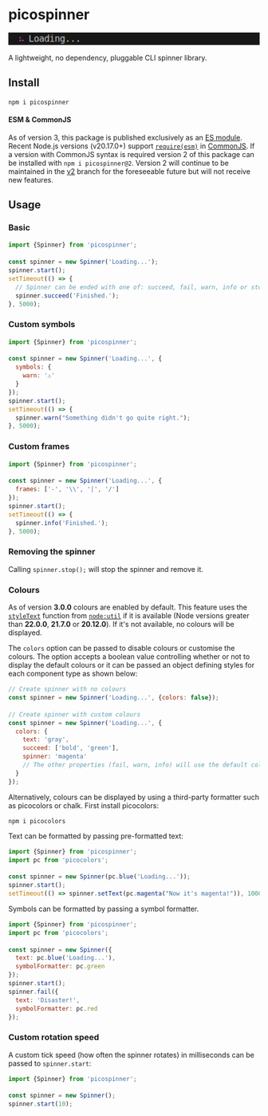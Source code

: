 # picospinner

<img src="https://raw.githubusercontent.com/PondWader/picospinner/main/assets/demo.gif" width="522" alt="Demo">

A lightweight, no dependency, pluggable CLI spinner library.

## Install

```
npm i picospinner
```

#### ESM & CommonJS

As of version 3, this package is published exclusively as an [ES module](https://nodejs.org/api/esm.html#modules-ecmascript-modules). Recent Node.js versions (v20.17.0+) support [`require(esm)`](https://nodejs.org/api/modules.html#loading-ecmascript-modules-using-require) in [CommonJS](https://nodejs.org/api/modules.html#modules-commonjs-modules). If a version with CommonJS syntax is required version 2 of this package can be installed with `npm i picospinner@2`. Version 2 will continue to be maintained in the [v2](https://github.com/tinylibs/picospinner/tree/v2) branch for the foreseeable future but will not receive new features.

## Usage

### Basic

```js
import {Spinner} from 'picospinner';

const spinner = new Spinner('Loading...');
spinner.start();
setTimeout(() => {
  // Spinner can be ended with one of: succeed, fail, warn, info or stop
  spinner.succeed('Finished.');
}, 5000);
```

### Custom symbols

```js
import {Spinner} from 'picospinner';

const spinner = new Spinner('Loading...', {
  symbols: {
    warn: '⚠'
  }
});
spinner.start();
setTimeout(() => {
  spinner.warn("Something didn't go quite right.");
}, 5000);
```

### Custom frames

```js
import {Spinner} from 'picospinner';

const spinner = new Spinner('Loading...', {
  frames: ['-', '\\', '|', '/']
});
spinner.start();
setTimeout(() => {
  spinner.info('Finished.');
}, 5000);
```

### Removing the spinner

Calling `spinner.stop();` will stop the spinner and remove it.

### Colours

As of version **3.0.0** colours are enabled by default. This feature uses the [`styleText`](https://nodejs.org/api/util.html#utilstyletextformat-text-options) function from [`node:util`](https://nodejs.org/api/util.html) if it is available (Node versions greater than **22.0.0**, **21.7.0** or **20.12.0**). If it's not available, no colours will be displayed.

The `colors` option can be passed to disable colours or customise the colours. The option accepts a boolean value controlling whether or not to display the default colours or it can be passed an object defining styles for each component type as shown below:

```js
// Create spinner with no colours
const spinner = new Spinner('Loading...', {colors: false});

// Create spinner with custom colours
const spinner = new Spinner('Loading...', {
  colors: {
    text: 'gray',
    succeed: ['bold', 'green'],
    spinner: 'magenta'
    // The other properties (fail, warn, info) will use the default colours since they're not specified in this example
  }
});
```

Alternatively, colours can be displayed by using a third-party formatter such as picocolors or chalk. First install picocolors:

```
npm i picocolors
```

Text can be formatted by passing pre-formatted text:

```js
import {Spinner} from 'picospinner';
import pc from 'picocolors';

const spinner = new Spinner(pc.blue('Loading...'));
spinner.start();
setTimeout(() => spinner.setText(pc.magenta("Now it's magenta!")), 1000);
```

Symbols can be formatted by passing a symbol formatter.

```js
import {Spinner} from 'picospinner';
import pc from 'picocolors';

const spinner = new Spinner({
  text: pc.blue('Loading...'),
  symbolFormatter: pc.green
});
spinner.start();
spinner.fail({
  text: 'Disaster!',
  symbolFormatter: pc.red
});
```

### Custom rotation speed

A custom tick speed (how often the spinner rotates) in milliseconds can be passed to `spinner.start`:

```js
import {Spinner} from 'picospinner';

const spinner = new Spinner();
spinner.start(10);
```
